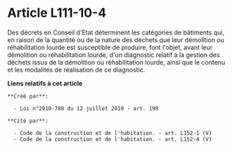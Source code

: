 # Article L111-10-4

Des décrets en Conseil d'Etat déterminent les  catégories de bâtiments qui, en raison de la quantité ou de la nature  des
déchets que leur démolition ou réhabilitation lourde est susceptible  de produire, font l'objet, avant leur démolition ou
réhabilitation  lourde, d'un diagnostic relatif à la gestion des déchets issus de la  démolition ou réhabilitation lourde,
ainsi que le contenu et les  modalités de réalisation de ce diagnostic.

**Liens relatifs à cet article**

	**Créé par**:

	  - Loi n°2010-788 du 12 juillet 2010 - art. 190

	**Cité par**:

	  - Code de la construction et de l'habitation. - art. L152-1 (V)
	  - Code de la construction et de l'habitation. - art. L152-4 (V)
